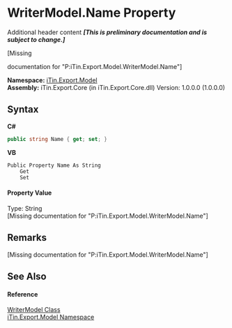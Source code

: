# WriterModel.Name Property 
Additional header content _**\[This is preliminary documentation and is subject to change.\]**_

\[Missing <summary> documentation for "P:iTin.Export.Model.WriterModel.Name"\]

**Namespace:**&nbsp;<a href="ef57ffcc-e95e-b212-5a46-9aa6f5a3511f">iTin.Export.Model</a><br />**Assembly:**&nbsp;iTin.Export.Core (in iTin.Export.Core.dll) Version: 1.0.0.0 (1.0.0.0)

## Syntax

**C#**<br />
``` C#
public string Name { get; set; }
```

**VB**<br />
``` VB
Public Property Name As String
	Get
	Set
```


#### Property Value
Type: String<br />\[Missing <value> documentation for "P:iTin.Export.Model.WriterModel.Name"\]

## Remarks
\[Missing <remarks> documentation for "P:iTin.Export.Model.WriterModel.Name"\]

## See Also


#### Reference
<a href="ad86855c-3441-7975-623c-de9fe5691f1a">WriterModel Class</a><br /><a href="ef57ffcc-e95e-b212-5a46-9aa6f5a3511f">iTin.Export.Model Namespace</a><br />